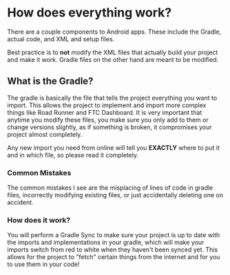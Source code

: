 # How does everything work?

There are a couple components to Android apps. These include the Gradle, actual code, and XML and setup files.

Best practice is to **not** modify the XML files that actually build your project and make it work. Gradle files on the other hand are meant to be modified.

## What is the Gradle?

The gradle is basically the file that tells the project everything you want to import. This allows the project to implement and import more complex things like Road Runner and FTC Dashboard. It is very important that anytime you modify these files, you make sure you only add to them or change versions slightly, as if something is broken, it compromises your project almost completely.&#x20;

Any new import you need from online will tell you **EXACTLY** where to put it and in which file, so please read it completely.&#x20;

### Common Mistakes

The common mistakes I see are the misplacing of lines of code in gradle files, incorrectly modifying existing files, or just accidentally deleting one on accident.

### How does it work?

You will perform a Gradle Sync to make sure your project is up to date with the imports and implementations in your gradle, which will make your imports switch from red to white when they haven't been synced yet. This allows for the project to "fetch" certain things from the internet and for you to use them in your code!
